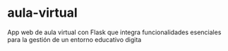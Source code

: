 # aula-virtual
App web de aula virtual con Flask que integra funcionalidades esenciales para la gestión de un entorno educativo digita
